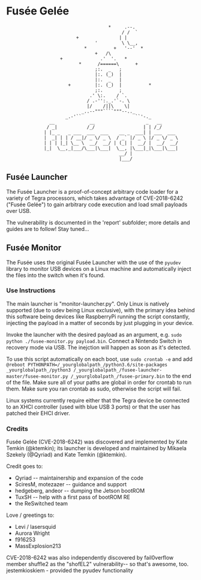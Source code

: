 # Fusée Gelée

```
                                      *     .--.
                                           / /  `
                          +               | |
                                 '         \ \__,
                             *          +   '--'  *
                                 +   /\
                    +              .'  '.   *
                           *      /======\      +
                                 ;:.  _   ;
                                 |:. (_)  |
                                 |:.  _   |
                       +         |:. (_)  |          *
                                 ;:.      ;
                               .' \:.    / `.
                              / .-'':._.'`-. \
                              |/    /||\    \|
                            _..--"""````"""--.._
                      _.-'``                    ``'-._
                __             __                   _   __
               / _|           /_/                  | | /_/
              | |_ _   _ ___  ___  ___    __ _  ___| | ___  ___
              |  _| | | / __|/ _ \/ _ \  / _` |/ _ \ |/ _ \/ _ \
              | | | |_| \__ \  __/  __/ | (_| |  __/ |  __/  __/
              |_|  \__,_|___/\___|\___|  \__, |\___|_|\___|\___|
                                          __/ |
                                          |___/
```

## Fusée Launcher

The Fusée Launcher is a proof-of-concept arbitrary code loader for a variety
of Tegra processors, which takes advantage of CVE-2018-6242 ("Fusée Gelée")
to gain arbitrary code execution and load small payloads over USB.

The vulnerability is documented in the 'report' subfolder; more details and
guides are to follow! Stay tuned...

## Fusée Monitor

The Fusée uses the original Fusée Launcher with the use of the `pyudev` library to monitor USB devices on a Linux machine and automatically inject the files into the switch when it's found.

### Use Instructions
The main launcher is "monitor-launcher.py". Only Linux is natively supported (due to udev being Linux exclusive), with the primary idea behind this software being devices like RaspberryPi running the script constantly, injecting the payload in a matter of seconds by just plugging in your device.

Invoke the launcher with the desired payload as an argument, e.g. `sudo python ./fusee-monitor.py payload.bin`. Connect a Nintendo Switch in recovery mode via USB. The inejction will happen as soon as it's detected.

To use this script automatically on each boot, use `sudo crontab -e` and add `@reboot PYTHONPATH=/_yourglobalpath_/python3.6/site-packages _yourglobalpath_/python3 /_yourglobalpath_/fusee-launcher-master/fusee-monitor.py /_yourglobalpath_/fusee-primary.bin` to the end of the file. Make sure all of your paths are global in order for crontab to run them. Make sure you ran crontab as sudo, otherwise the script will fail. 

Linux systems currently require either that the Tegra device be connected to an XHCI controller (used with blue USB 3 ports) or that the user has patched their EHCI driver. 

### Credits            
Fusée Gelée (CVE-2018-6242) was discovered and implemented by Kate Temkin (@ktemkin);
its launcher is developed and maintained by Mikaela Szekely (@Qyriad) and Kate Temkin (@ktemkin).

Credit goes to:

  * Qyriad -- maintainership and expansion of the code
  * SciresM, motezazer -- guidance and support  
  * hedgeberg, andeor  -- dumping the Jetson bootROM
  * TuxSH -- help with a first pass of bootROM RE
  * the ReSwitched team

Love / greetings to:

  * Levi / lasersquid
  * Aurora Wright
  * f916253
  * MassExplosion213 

CVE-2018-6242 was also independently discovered by fail0verflow member 
shuffle2 as the "shofEL2" vulnerability-- so that's awesome, too.
jestemkioskiem - provided the pyudev functionality
